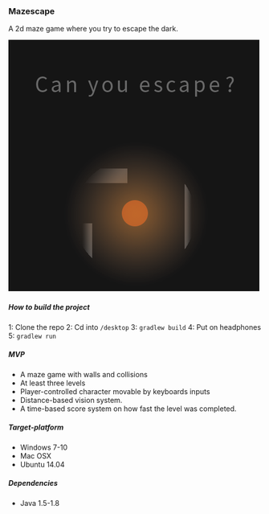 ### Mazescape

A 2d maze game where you try to escape the dark.

![Teaser image](teaser.png)

##### How to build the project

1: Clone the repo
2: Cd into ``/desktop``
3: ``gradlew build``
4: Put on headphones
5: ``gradlew run``

##### MVP

* A maze game with walls and collisions
* At least three levels
* Player-controlled character movable by keyboards inputs
* Distance-based vision system.
* A time-based score system on how fast the level was completed.

##### Target-platform

* Windows 7-10
* Mac OSX
* Ubuntu 14.04

##### Dependencies

* Java 1.5-1.8
